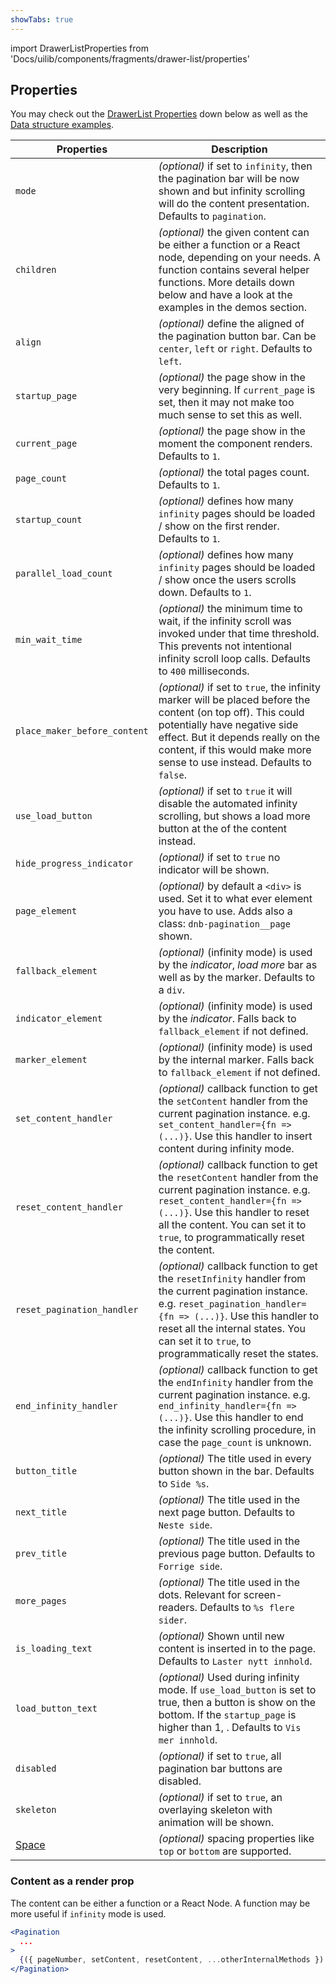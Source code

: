 ```yaml
---
showTabs: true
---
```


import DrawerListProperties from 'Docs/uilib/components/fragments/drawer-list/properties'

## Properties

You may check out the [DrawerList Properties](#drawerlist-properties) down below as well as the [Data structure examples](#data-structure).

| Properties                                  | Description                                                                                                                                                                                                                                                               |
| ------------------------------------------- | ------------------------------------------------------------------------------------------------------------------------------------------------------------------------------------------------------------------------------------------------------------------------- |
| `mode`                                      | _(optional)_ if set to `infinity`, then the pagination bar will be now shown and but infinity scrolling will do the content presentation. Defaults to `pagination`.                                                                                                       |
| `children`                                  | _(optional)_ the given content can be either a function or a React node, depending on your needs. A function contains several helper functions. More details down below and have a look at the examples in the demos section.                                             |
| `align`                                     | _(optional)_ define the aligned of the pagination button bar. Can be `center`, `left` or `right`. Defaults to `left`.                                                                                                                                                     |
| `startup_page`                              | _(optional)_ the page show in the very beginning. If `current_page` is set, then it may not make too much sense to set this as well.                                                                                                                                      |
| `current_page`                              | _(optional)_ the page show in the moment the component renders. Defaults to `1`.                                                                                                                                                                                          |
| `page_count`                                | _(optional)_ the total pages count. Defaults to `1`.                                                                                                                                                                                                                      |
| `startup_count`                             | _(optional)_ defines how many `infinity` pages should be loaded / show on the first render. Defaults to `1`.                                                                                                                                                              |
| `parallel_load_count`                       | _(optional)_ defines how many `infinity` pages should be loaded / show once the users scrolls down. Defaults to `1`.                                                                                                                                                      |
| `min_wait_time`                             | _(optional)_ the minimum time to wait, if the infinity scroll was invoked under that time threshold. This prevents not intentional infinity scroll loop calls. Defaults to `400` milliseconds.                                                                            |
| `place_maker_before_content`                | _(optional)_ if set to `true`, the infinity marker will be placed before the content (on top off). This could potentially have negative side effect. But it depends really on the content, if this would make more sense to use instead. Defaults to `false`.             |
| `use_load_button`                           | _(optional)_ if set to `true` it will disable the automated infinity scrolling, but shows a load more button at the of the content instead.                                                                                                                               |
| `hide_progress_indicator`                   | _(optional)_ if set to `true` no indicator will be shown.                                                                                                                                                                                                                 |
| `page_element`                              | _(optional)_ by default a `<div>` is used. Set it to what ever element you have to use. Adds also a class: `dnb-pagination__page` shown.                                                                                                                                  |
| `fallback_element`                          | _(optional)_ (infinity mode) is used by the _indicator_, _load more_ bar as well as by the marker. Defaults to a `div`.                                                                                                                                                   |
| `indicator_element`                         | _(optional)_ (infinity mode) is used by the _indicator_. Falls back to `fallback_element` if not defined.                                                                                                                                                                 |
| `marker_element`                            | _(optional)_ (infinity mode) is used by the internal marker. Falls back to `fallback_element` if not defined.                                                                                                                                                             |
| `set_content_handler`                       | _(optional)_ callback function to get the `setContent` handler from the current pagination instance. e.g. `set_content_handler={fn => (...)}`. Use this handler to insert content during infinity mode.                                                                   |
| `reset_content_handler`                     | _(optional)_ callback function to get the `resetContent` handler from the current pagination instance. e.g. `reset_content_handler={fn => (...)}`. Use this handler to reset all the content. You can set it to `true`, to programmatically reset the content.            |
| `reset_pagination_handler`                  | _(optional)_ callback function to get the `resetInfinity` handler from the current pagination instance. e.g. `reset_pagination_handler={fn => (...)}`. Use this handler to reset all the internal states. You can set it to `true`, to programmatically reset the states. |
| `end_infinity_handler`                      | _(optional)_ callback function to get the `endInfinity` handler from the current pagination instance. e.g. `end_infinity_handler={fn => (...)}`. Use this handler to end the infinity scrolling procedure, in case the `page_count` is unknown.                           |
| `button_title`                              | _(optional)_ The title used in every button shown in the bar. Defaults to `Side %s`.                                                                                                                                                                                      |
| `next_title`                                | _(optional)_ The title used in the next page button. Defaults to `Neste side`.                                                                                                                                                                                            |
| `prev_title`                                | _(optional)_ The title used in the previous page button. Defaults to `Forrige side`.                                                                                                                                                                                      |
| `more_pages`                                | _(optional)_ The title used in the dots. Relevant for screen-readers. Defaults to `%s flere sider`.                                                                                                                                                                       |
| `is_loading_text`                           | _(optional)_ Shown until new content is inserted in to the page. Defaults to `Laster nytt innhold`.                                                                                                                                                                       |
| `load_button_text`                          | _(optional)_ Used during infinity mode. If `use_load_button` is set to true, then a button is show on the bottom. If the `startup_page` is higher than 1, . Defaults to `Vis mer innhold`.                                                                                |
| `disabled`                                  | _(optional)_ if set to `true`, all pagination bar buttons are disabled.                                                                                                                                                                                                   |
| `skeleton`                                  | _(optional)_ if set to `true`, an overlaying skeleton with animation will be shown.                                                                                                                                                                                       |
| [Space](/uilib/components/space/properties) | _(optional)_ spacing properties like `top` or `bottom` are supported.                                                                                                                                                                                                     |

### Content as a render prop

The content can be either a function or a React Node. A function may be more useful if `infinity` mode is used.

```jsx
<Pagination
  ...
>
  {({ pageNumber, setContent, resetContent, ...otherInternalMethods }) => <code>Page {pageNumber}</code>}
</Pagination>
```
